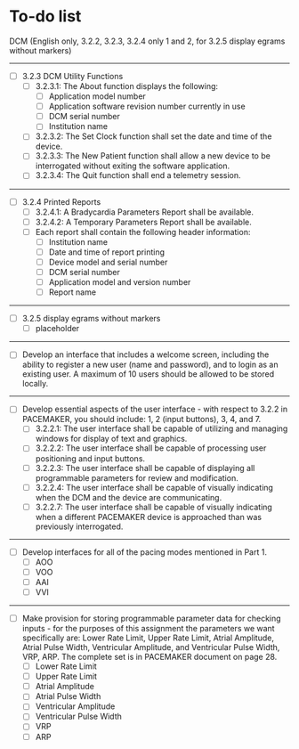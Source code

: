 # To-do list
DCM (English only, 3.2.2, 3.2.3, 3.2.4 only 1 and 2, for 3.2.5 display egrams without markers)
___
- [ ] 3.2.3 DCM Utility Functions 
    - [ ] 3.2.3.1: The About function displays the following:
        - [ ] Application model number
        - [ ] Application software revision number currently in use
        - [ ] DCM serial number
        - [ ] Institution name
    - [ ] 3.2.3.2: The Set Clock function shall set the date and time of the device.
    - [ ] 3.2.3.3: The New Patient function shall allow a new device to be interrogated without exiting the software application.    
    - [ ] 3.2.3.4: The Quit function shall end a telemetry session.
___
- [ ] 3.2.4 Printed Reports
    - [ ] 3.2.4.1: A Bradycardia Parameters Report shall be available.
    - [ ] 3.2.4.2: A Temporary Parameters Report shall be available.
    - [ ] Each report shall contain the following header information:
        - [ ] Institution name
        - [ ] Date and time of report printing
        - [ ] Device model and serial number
        - [ ] DCM serial number
        - [ ] Application model and version number
        - [ ] Report name
___
- [ ] 3.2.5 display egrams without markers
    - [ ] placeholder 
___
    
- [ ] Develop an interface that includes a welcome screen, including the ability to register a new user (name and password), and to login as an existing user. A maximum of 10 users should be allowed to be stored locally.
___
- [ ] Develop essential aspects of the user interface - with respect to 3.2.2 in PACEMAKER, you should include: 1, 2 (input buttons), 3, 4, and 7.
    - [ ] 3.2.2.1: The user interface shall be capable of utilizing and managing windows for display of text and graphics.
    - [ ] 3.2.2.2: The user interface shall be capable of processing user positioning and input buttons.
    - [ ] 3.2.2.3: The user interface shall be capable of displaying all programmable parameters for review and modification.
    - [ ] 3.2.2.4: The user interface shall be capable of visually indicating when the DCM and the device are communicating.
    - [ ] 3.2.2.7: The user interface shall be capable of visually indicating when a different PACEMAKER device is approached than was previously interrogated.
___
- [ ] Develop interfaces for all of the pacing modes mentioned in Part 1.
    - [ ] AOO 
    - [ ] VOO 
    - [ ] AAI
    - [ ] VVI
___
- [ ] Make provision for storing programmable parameter data for checking inputs - for the purposes of this assignment the parameters we want specifically are: Lower Rate Limit, Upper Rate Limit, Atrial Amplitude, Atrial Pulse Width, Ventricular Amplitude, and Ventricular Pulse Width, VRP, ARP. The complete set is in PACEMAKER document on page 28.
    - [ ] Lower Rate Limit 
    - [ ] Upper Rate Limit 
    - [ ] Atrial Amplitude
    - [ ] Atrial Pulse Width 
    - [ ] Ventricular Amplitude 
    - [ ] Ventricular Pulse Width
    - [ ] VRP
    - [ ] ARP
